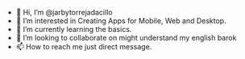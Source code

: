 - 👋 Hi, I’m @jarbytorrejadacillo
- 👀 I’m interested in Creating Apps for Mobile, Web and Desktop.
- 🌱 I’m currently learning the basics.
- 💞️ I’m looking to collaborate on might understand my english barok
- 📫 How to reach me just direct message.

<!---
jarbytorrejadacillo/jarbytorrejadacillo is a ✨ special ✨ repository because its `README.md` (this file) appears on your GitHub profile.
You can click the Preview link to take a look at your changes.
--->
